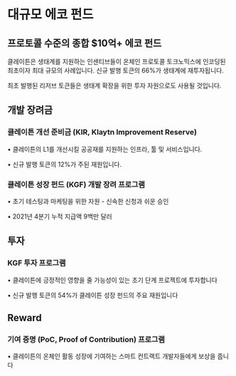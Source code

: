 # 대규모 에코 펀드<a id="massive-eco-fund"></a>

## 프로토콜 수준의 종합 $10억+ 에코 펀드<a id="our-full-suite-protocol-level-eco-fund"></a>
클레이튼은 생태계를 지원하는 인센티브들이 온체인 프로토콜 토크노믹스에 인코딩된 최초이자 최대 규모의 사례입니다. 신규 발행 토큰의 66%가 생태계에 재투자됩니다.

최초 발행된 리저브 토큰들은 생태계 확장을 위한 투자 자원으로도 사용될 것입니다.

## 개발 장려금<a id="grant"></a>

### 클레이튼 개선 준비금 (KIR, Klaytn Improvement Reserve)<a id="kir-program"></a>
• 클레이튼의 L1를 개선시킬 공공재를 지원하는 인프라, 툴 및 서비스입니다.

• 신규 발행 토큰의 12%가 주된 재원입니다.

### 클레이튼 성장 펀드 (KGF) 개발 장려 프로그램<a id="kgf-program"></a>
• 초기 테스팅과 마케팅을 위한 자원 - 신속한 신청과 쉬운 승인

• 2021년 4분기 누적 지급액 9백만 달러

## 투자<a id="invest"></a>

### KGF 투자 프로그램<a id="kgf-investment-program"></a>
• 클레이튼에 긍정적인 영향을 줄 가능성이 있는 초기 단계 프로젝트에 투자합니다

• 신규 발행 토큰의 54%가 클레이튼 성장 펀드의 주요 재원입니다

## Reward <a id="reward"></a>

### 기여 증명 (PoC, Proof of Contribution) 프로그램<a id="poc-program"></a>
• 클레이튼의 온체인 활동 성장에 기여하는 스마트 컨트랙트 개발자들에게 보상을 줍니다
